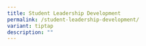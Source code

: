 ```yaml
---
title: Student Leadership Development
permalink: /student-leadership-development/
variant: tiptap
description: ""
---
```

<p></p>